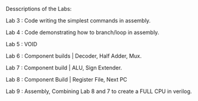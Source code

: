 Desscriptions of the Labs: 

Lab 3 : Code writing the simplest commands in assembly. 

Lab 4 : Code demonstrating how to branch/loop in assembly. 

Lab 5 : VOID 

Lab 6 : Component builds | Decoder, Half Adder, Mux. 

Lab 7 : Component build  | ALU, Sign Extender. 

Lab 8 : Component Build  | Register File, Next PC

Lab 9 : Assembly, Combining Lab 8 and 7 to create a FULL CPU in verilog. 
